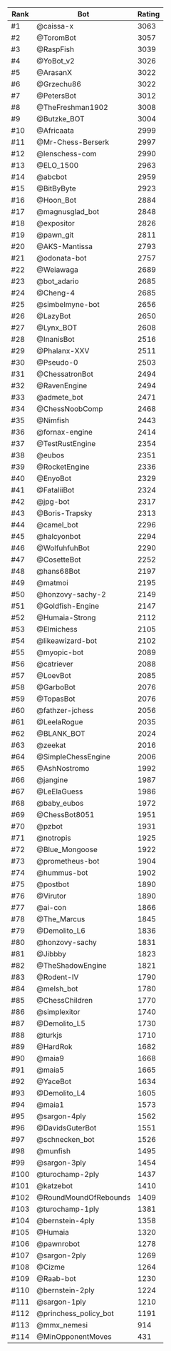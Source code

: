 Rank|Bot|Rating
---|---|---
#1|@caissa-x|3063
#2|@ToromBot|3057
#3|@RaspFish|3039
#4|@YoBot_v2|3026
#5|@ArasanX|3022
#6|@Grzechu86|3022
#7|@PetersBot|3012
#8|@TheFreshman1902|3008
#9|@Butzke_BOT|3004
#10|@Africaata|2999
#11|@Mr-Chess-Berserk|2997
#12|@lenschess-com|2990
#13|@ELO_1500|2963
#14|@abcbot|2959
#15|@BitByByte|2923
#16|@Hoon_Bot|2884
#17|@magnusglad_bot|2848
#18|@expositor|2826
#19|@pawn_git|2811
#20|@AKS-Mantissa|2793
#21|@odonata-bot|2757
#22|@Weiawaga|2689
#23|@bot_adario|2685
#24|@Cheng-4|2685
#25|@simbelmyne-bot|2656
#26|@LazyBot|2650
#27|@Lynx_BOT|2608
#28|@InanisBot|2516
#29|@Phalanx-XXV|2511
#30|@Pseudo-0|2503
#31|@ChessatronBot|2494
#32|@RavenEngine|2494
#33|@admete_bot|2471
#34|@ChessNoobComp|2468
#35|@Nimfish|2443
#36|@fornax-engine|2414
#37|@TestRustEngine|2354
#38|@eubos|2351
#39|@RocketEngine|2336
#40|@EnyoBot|2329
#41|@FataliiBot|2324
#42|@jpg-bot|2317
#43|@Boris-Trapsky|2313
#44|@camel_bot|2296
#45|@halcyonbot|2294
#46|@WolfuhfuhBot|2290
#47|@CosetteBot|2252
#48|@hans68Bot|2197
#49|@matmoi|2195
#50|@honzovy-sachy-2|2149
#51|@Goldfish-Engine|2147
#52|@Humaia-Strong|2112
#53|@Elmichess|2105
#54|@likeawizard-bot|2102
#55|@myopic-bot|2089
#56|@catriever|2088
#57|@LoevBot|2085
#58|@GarboBot|2076
#59|@TopasBot|2076
#60|@fathzer-jchess|2056
#61|@LeelaRogue|2035
#62|@BLANK_BOT|2024
#63|@zeekat|2016
#64|@SimpleChessEngine|2006
#65|@AshNostromo|1992
#66|@jangine|1987
#67|@LeElaGuess|1986
#68|@baby_eubos|1972
#69|@ChessBot8051|1951
#70|@pzbot|1931
#71|@notropis|1925
#72|@Blue_Mongoose|1922
#73|@prometheus-bot|1904
#74|@hummus-bot|1902
#75|@postbot|1890
#76|@Virutor|1890
#77|@ai-con|1866
#78|@The_Marcus|1845
#79|@Demolito_L6|1836
#80|@honzovy-sachy|1831
#81|@Jibbby|1823
#82|@TheShadowEngine|1821
#83|@Rodent-IV|1790
#84|@melsh_bot|1780
#85|@ChessChildren|1770
#86|@simplexitor|1740
#87|@Demolito_L5|1730
#88|@turkjs|1710
#89|@HardRok|1682
#90|@maia9|1668
#91|@maia5|1665
#92|@YaceBot|1634
#93|@Demolito_L4|1605
#94|@maia1|1573
#95|@sargon-4ply|1562
#96|@DavidsGuterBot|1551
#97|@schnecken_bot|1526
#98|@munfish|1495
#99|@sargon-3ply|1454
#100|@turochamp-2ply|1437
#101|@katzebot|1410
#102|@RoundMoundOfRebounds|1409
#103|@turochamp-1ply|1381
#104|@bernstein-4ply|1358
#105|@Humaia|1320
#106|@pawnrobot|1278
#107|@sargon-2ply|1269
#108|@Cizme|1264
#109|@Raab-bot|1230
#110|@bernstein-2ply|1224
#111|@sargon-1ply|1210
#112|@princhess_policy_bot|1191
#113|@mmx_nemesi|914
#114|@MinOpponentMoves|431
